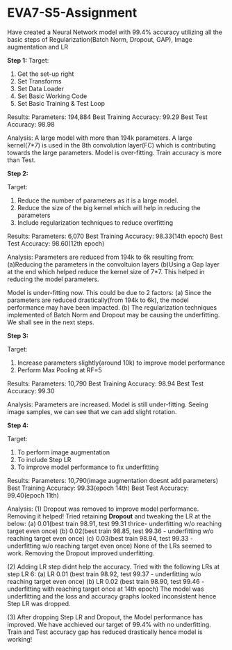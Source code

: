 # EVA7-S5-Assignment
Have created a Neural Network model with 99.4% accuracy utilizing all the basic steps of Regularization(Batch Norm, Dropout, GAP), Image augmentation and LR

**Step 1:**
Target:
1) Get the set-up right
2) Set Transforms
3) Set Data Loader
4) Set Basic Working Code
5) Set Basic Training  & Test Loop

Results:
Parameters: 194,884
Best Training Accuracy: 99.29
Best Test Accuracy: 98.98

Analysis:
A large model with more than 194k parameters.
A large kernel(7*7) is used in the 8th convolution layer(FC) which is contributing towards the large parameters.
Model is over-fitting. Train accuracy is more than Test.



**Step 2:**

Target:
1) Reduce the number of parameters as it is a large model.
2) Reduce the size of the big kernel which will help in reducing the parameters
3) Include regularization techniques to reduce overfitting


Results:
Parameters: 6,070
Best Training Accuracy: 98.33(14th epoch)
Best Test Accuracy: 98.60(12th epoch)

Analysis:
Parameters are reduced from 194k to 6k resulting from:
(a)Reducing the parameters in the convoltuion layers
(b)Using a Gap layer at the end which helped reduce the kernel size of 7*7. 
This helped in reducing the model parameters. 

Model is under-fitting now. This could be due to 2 factors:
(a) Since the parameters are reduced drastically(from 194k to 6k), the model performance may have been impacted.
(b) The regularization techniques implemented of Batch Norm and Dropout may be causing the underfitting. We shall see in the next steps.



**Step 3:**

Target:
1) Increase parameters slightly(around 10k) to improve model performance
2) Perform Max Pooling at RF=5


Results:
Parameters: 10,790
Best Training Accuracy: 98.94
Best Test Accuracy: 99.30

Analysis:
Parameters are increased.
Model is still under-fitting. 
Seeing image samples, we can see that we can add slight rotation. 




**Step 4:**

Target:
1) To perform image augmentation
2) To include Step LR
3) To improve model performance to fix underfitting


Results:
Parameters: 10,790(image augmentation doesnt add parameters)
Best Training Accuracy: 99.33(epoch 14th)
Best Test Accuracy: 99.40(epoch 11th)

Analysis:
(1) Dropout was removed to improve model performance. Removing it helped!
Tried retaining **Dropout** and tweaking the LR at the below:
(a) 0.01(best train 98.91, test 99.31 thrice- underfitting w/o reaching target even once)
(b) 0.02(best train 98.85, test 99.36 - underfitting w/o reaching target even once)
(c) 0.03(best train 98.94, test 99.33 - underfitting w/o reaching target even once)
None of the LRs seemed to work. Removing the Dropout improved underfitting.

(2) Adding LR step didnt help the accuracy. Tried with the following LRs at step LR 6:
(a) LR 0.01 (best train 98.92, test 99.37 - underfitting w/o reaching target even once)
(b) LR 0.02 (best train 98.90, test 99.46 - underfitting with reaching target once at 14th epoch)
The model was underfitting and the loss and accuracy graphs looked inconsistent hence Step LR was dropped. 


(3) After dropping Step LR and Dropout, the Model performance has improved. We have acchieved our target of 99.4% with no underfitting.
Train and Test accuracy gap has reduced drastically hence model is working!   
